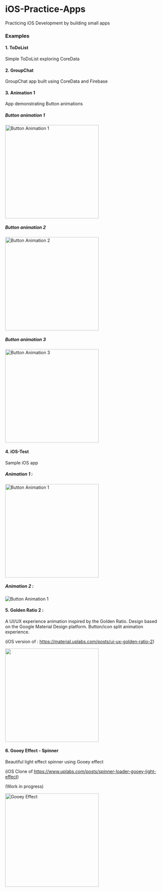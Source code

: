 # iOS-Practice-Apps
Practicing iOS Development by building small apps

### Examples

#### 1. ToDoList
Simple ToDoList exploring CoreData 

#### 2. GroupChat
GroupChat app built using CoreData and Firebase

#### 3. Animation 1
App demonstrating Button animations

##### Button animation 1

<Img alt="Button Animation 1" width="300px" src="https://github.com/SanjithKanagavel/iOS-Practice-Apps/blob/master/Animation1/Animation%201/Gifs/animation1.gif"/>

##### Button animation 2

<Img alt="Button Animation 2" width="300px" src="https://github.com/SanjithKanagavel/iOS-Practice-Apps/blob/master/Animation1/Animation%201/Gifs/animation2.gif"/>

##### Button animation 3

<Img alt="Button Animation 3" width="300px" src="https://github.com/SanjithKanagavel/iOS-Practice-Apps/blob/master/Animation1/Animation%201/Gifs/animation3.gif"/>


#### 4. iOS-Test
Sample iOS app

##### Animation 1 :

<Img alt="Button Animation 1" width="300px" src="https://github.com/SanjithKanagavel/iOS-Practice-Apps/blob/master/iOS-Test/Gifs/animation1.gif"/>

##### Animation 2 :

<Img alt="Button Animation 1" src="https://github.com/SanjithKanagavel/iOS-Practice-Apps/blob/master/iOS-Test/Gifs/animation2.gif"/>


#### 5. Golden Ratio 2 : 

A UI/UX experience animation inspired by the Golden Ratio. Design based on the Google Material Design platform. Button/icon split animation experience.

(iOS version of : https://material.uplabs.com/posts/ui-ux-golden-ratio-2) 

<img alt="" width="300px" src="https://github.com/SanjithKanagavel/iOS-Practice-Apps/blob/master/Golden%20Ratio%202/Golden%20Ratio%202/finalpreview.gif"/>


#### 6. Gooey Effect - Spinner 
Beautiful light effect spinner using Gooey effect

(iOS Clone of https://www.uplabs.com/posts/spinner-loader-gooey-light-effect)

(Work in progress)

<img alt="Gooey Effect" width="300px" src="https://github.com/SanjithKanagavel/iOS-Practice-Apps/blob/master/GooeyEffeect-Spinner/target.gif"/>
